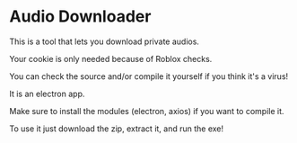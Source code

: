# Audio Downloader

This is a tool that lets you download private audios.

Your cookie is only needed because of Roblox checks.

You can check the source and/or compile it yourself if you think it's a virus!

It is an electron app.

Make sure to install the modules (electron, axios) if you want to compile it.

To use it just download the zip, extract it, and run the exe!
